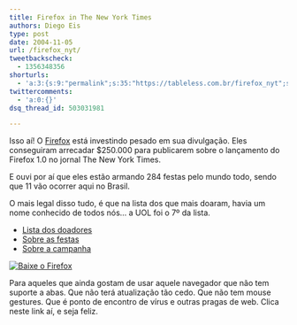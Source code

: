 ```yaml
---
title: Firefox in The New York Times
authors: Diego Eis
type: post
date: 2004-11-05
url: /firefox_nyt/
tweetbackscheck:
  - 1356348356
shorturls:
  - 'a:3:{s:9:"permalink";s:35:"https://tableless.com.br/firefox_nyt";s:7:"tinyurl";s:26:"https://tinyurl.com/3o87rrd";s:4:"isgd";s:19:"https://is.gd/VDzeUN";}'
twittercomments:
  - 'a:0:{}'
dsq_thread_id: 503031981

---
```

Isso aí! O [Firefox][1] está investindo pesado em sua divulgação. Eles conseguiram arrecadar $250.000 para publicarem sobre o lançamento do Firefox 1.0 no jornal The New York Times.
              
E ouvi por aí que eles estão armando 284 festas pelo mundo todo, sendo que 11 vão ocorrer aqui no Brasil.
              
O mais legal disso tudo, é que na lista dos que mais doaram, havia um nome conhecido de todos nós&#8230; a UOL foi o 7º da lista. 

  * [Lista dos doadores][2]
  * [Sobre as festas][3]
  * [Sobre a campanha][4]

[![Baixe o Firefox][5]][6]
              
Para aqueles que ainda gostam de usar aquele navegador que não tem suporte a abas. Que não terá atualização tão cedo. Que não tem mouse gestures. Que é ponto de encontro de vírus e outras pragas de web. Clica neste link aí, e seja feliz.

 [1]: https://www.mozilla.org/products/firefox/
 [2]: https://www.spreadfirefox.com/
 [3]: https://br-linux.org/main/noticia-divulgando_o_firefox.html
 [4]: https://www.spreadfirefox.com/?q=node/view/3749
 [5]: imagens/get.gif
 [6]: https://www.getfirefox.com/